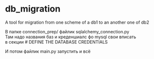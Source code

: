 # db_migration
A tool for migration from one scheme of a db1 to an another one of db2


В папке connection_prep/ файлик sqlalchemy_connection.py<br>
Там надо названия баз и креденшиалс фо mysql свои вписать<br>
в секции # DEFINE THE DATABASE CREDENTIALS<br>

И потом файлик main.py запустить и всё
